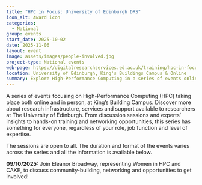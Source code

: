 ```yaml
---
title: "HPC in Focus: University of Edinburgh DRS"
icon_alt: Award icon
categories:
  - National
group: events
start_date: 2025-10-02
date: 2025-11-06
layout: event
image: assets/images/people-involved.jpg
project-type: National events
web-page: https://digitalresearchservices.ed.ac.uk/training/hpc-in-focus
location: University of Edinburgh, King's Buildings Campus & Online
summary: Explore High-Performance Computing in a series of events online and in-person at King’s Buildings Campus.
---
```


A series of events focusing on High-Performance Computing (HPC) taking place both online and in person, at King’s Building Campus. Discover more about research infrastructure, services and support available to researchers at The University of Edinburgh. From discussion sessions and experts’ insights to hands-on training and networking opportunities, this series has something for everyone, regardless of your role, job function and level of expertise.

The sessions are open to all. The duration and format of the events varies across the series and all the information is available below.

**09/10/2025:** Join Eleanor Broadway, representing Women in HPC and CAKE, to discuss community-building, networking and opportunities to get involved!  